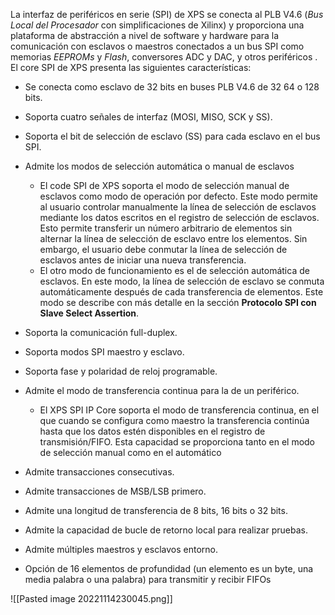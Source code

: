 La interfaz de periféricos en serie (SPI) de XPS se conecta al PLB V4.6 (_Bus Local del Procesador_ con simplificaciones de Xilinx) y proporciona una plataforma de abstracción a nivel de software y hardware para la comunicación con esclavos o maestros conectados a un bus SPI como memorias _EEPROMs_ y _Flash_, conversores ADC y DAC, y otros periféricos . El core SPI de XPS presenta las siguientes características:
* Se conecta como esclavo de 32 bits en buses PLB V4.6 de 32 64 o 128 bits.
- Soporta cuatro señales de interfaz (MOSI, MISO, SCK y SS).
- Soporta el bit de selección de esclavo (SS) para cada esclavo en el bus SPI.
- Admite los modos de selección automática o manual de esclavos
	- El code SPI de XPS soporta el modo de selección manual de esclavos como modo de operación por defecto. Este modo permite al usuario controlar manualmente la línea de selección de esclavos mediante los datos escritos en el registro de selección de esclavos. Esto permite transferir un número arbitrario de elementos sin alternar la línea de selección de esclavo entre los elementos. Sin embargo, el usuario debe conmutar la línea de selección de esclavos antes de iniciar una nueva transferencia.
	- El otro modo de funcionamiento es el de selección automática de esclavos. En este modo, la línea de selección de esclavo se conmuta automáticamente después de cada transferencia de elementos. Este modo se describe con más detalle en la sección **Protocolo SPI con Slave Select Assertion**.
- Soporta la comunicación full-duplex.
- Soporta modos SPI maestro y esclavo.
- Soporta fase y polaridad de reloj programable.
- Admite el modo de transferencia continua para la de un periférico.
	- El XPS SPI IP Core soporta el modo de transferencia continua, en el que cuando se configura como maestro la transferencia continúa hasta que los datos estén disponibles en el registro de transmisión/FIFO. Esta capacidad se proporciona tanto en el modo de selección manual como en el automático
- Admite transacciones consecutivas.

- Admite transacciones de MSB/LSB primero.
- Admite una longitud de transferencia de 8 bits, 16 bits o 32 bits.
- Admite la capacidad de bucle de retorno local para realizar pruebas.
- Admite múltiples maestros y esclavos entorno.
- Opción de 16 elementos de profundidad (un elemento es un byte, una media palabra o una palabra) para transmitir y recibir FIFOs








![[Pasted image 20221114230045.png]]